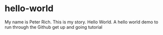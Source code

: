 # hello-world
My name is Peter Rich.  This is my story.  Hello World.  A hello world demo to run through the Github get up and going tutorial
